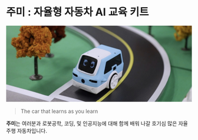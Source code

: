 # 주미 : 자율형 자동차 AI 교육 키트

![테스트 사진 주미](./img/001.jpg)

> The car that learns as you learn

**주미**는 여러분과 로봇공학, 코딩, 및 인공지능에 대해 함께 배워 나갈 호기심 많은 자율 주행 자동차입니다.
